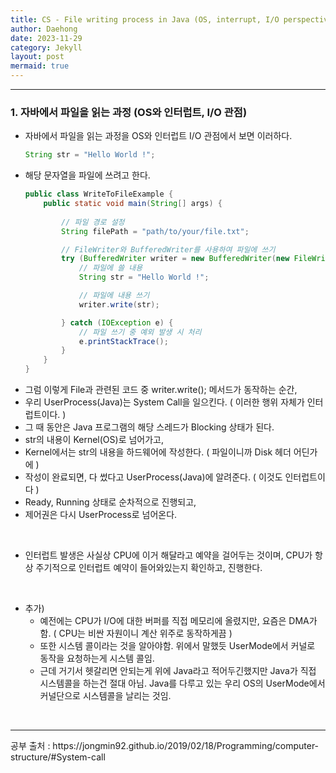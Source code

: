 ```yaml
---
title: CS - File writing process in Java (OS, interrupt, I/O perspective)
author: Daehong
date: 2023-11-29
category: Jekyll
layout: post
mermaid: true
---
```


<hr>

### 1. 자바에서 파일을 읽는 과정 (OS와 인터럽트, I/O 관점)
* 자바에서 파일을 읽는 과정을 OS와 인터럽트 I/O 관점에서 보면 이러하다.
	```java
	String str = "Hello World !";
	```
* 해당 문자열을 파일에 쓰려고 한다.
	```java
	public class WriteToFileExample {
		public static void main(String[] args) {
		
			// 파일 경로 설정
			String filePath = "path/to/your/file.txt";

			// FileWriter와 BufferedWriter를 사용하여 파일에 쓰기
			try (BufferedWriter writer = new BufferedWriter(new FileWriter(filePath))) {
				// 파일에 쓸 내용
				String str = "Hello World !";

				// 파일에 내용 쓰기
				writer.write(str);

			} catch (IOException e) {
				// 파일 쓰기 중 예외 발생 시 처리
				e.printStackTrace();
			}
		}
	}
	```
* 그럼 이렇게 File과 관련된 코드 중 writer.write(); 메서드가 동작하는 순간,
* 우리 UserProcess(Java)는 System Call을 일으킨다. ( 이러한 행위 자체가 인터럽트이다. )
* 그 때 동안은 Java 프로그램의 해당 스레드가 Blocking 상태가 된다.
* str의 내용이 Kernel(OS)로 넘어가고,
* Kernel에서는 str의 내용을 하드웨어에 작성한다. ( 파일이니까 Disk 헤더 어딘가에 )
* 작성이 완료되면, 다 썼다고 UserProcess(Java)에 알려준다. ( 이것도 인터럽트이다 )
* Ready, Running 상태로 순차적으로 진행되고,
* 제어권은 다시 UserProcess로 넘어온다.

<br>

* 인터럽트 발생은 사실상 CPU에 이거 해달라고 예약을 걸어두는 것이며, CPU가 항상 주기적으로 인터럽트 예약이 들어와있는지 확인하고, 진행한다.

<br>

* 추가)
	* 예전에는 CPU가 I/O에 대한 버퍼를 직접 메모리에 올렸지만, 요즘은 DMA가 함. ( CPU는 비싼 자원이니 계산 위주로 동작하게끔 )
	* 또한 시스템 콜이라는 것을 알아야함. 위에서 말했듯 UserMode에서 커널로 동작을 요청하는게 시스템 콜임.
	* 근데 거기서 헷갈리면 안되는게 위에 Java라고 적어두긴했지만 Java가 직접 시스템콜을 하는건 절대 아님. Java를 다루고 있는 우리 OS의 UserMode에서 커널단으로 시스템콜을 날리는 것임.

<br>
<hr>
공부 출처 : https://jongmin92.github.io/2019/02/18/Programming/computer-structure/#System-call

<br>
<br>
<br>
<br>
<br>